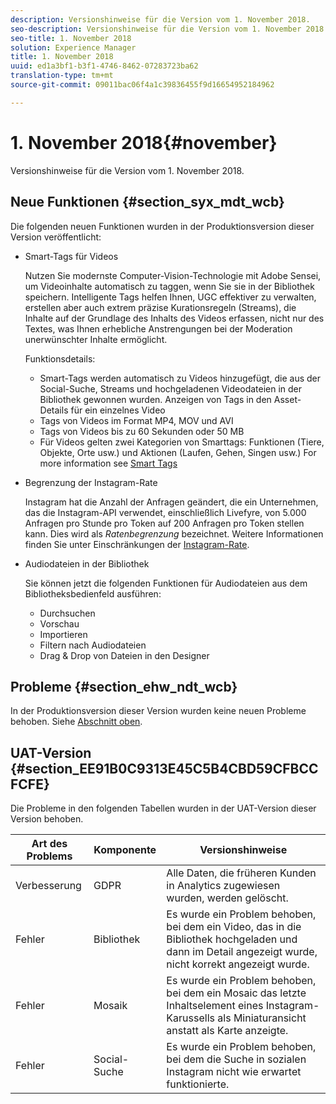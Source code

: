 ```yaml
---
description: Versionshinweise für die Version vom 1. November 2018.
seo-description: Versionshinweise für die Version vom 1. November 2018.
seo-title: 1. November 2018
solution: Experience Manager
title: 1. November 2018
uuid: ed1a3bf1-b3f1-4746-8462-07283723ba62
translation-type: tm+mt
source-git-commit: 09011bac06f4a1c39836455f9d16654952184962

---
```



# 1. November 2018{#november}

Versionshinweise für die Version vom 1. November 2018.

## Neue Funktionen {#section_syx_mdt_wcb}

Die folgenden neuen Funktionen wurden in der Produktionsversion dieser Version veröffentlicht:

* Smart-Tags für Videos

   Nutzen Sie modernste Computer-Vision-Technologie mit Adobe Sensei, um Videoinhalte automatisch zu taggen, wenn Sie sie in der Bibliothek speichern. Intelligente Tags helfen Ihnen, UGC effektiver zu verwalten, erstellen aber auch extrem präzise Kurationsregeln (Streams), die Inhalte auf der Grundlage des Inhalts des Videos erfassen, nicht nur des Textes, was Ihnen erhebliche Anstrengungen bei der Moderation unerwünschter Inhalte ermöglicht.

   Funktionsdetails:

   * Smart-Tags werden automatisch zu Videos hinzugefügt, die aus der Social-Suche, Streams und hochgeladenen Videodateien in der Bibliothek gewonnen wurden. Anzeigen von Tags in den Asset-Details für ein einzelnes Video
   * Tags von Videos im Format MP4, MOV und AVI
   * Tags von Videos bis zu 60 Sekunden oder 50 MB
   * Für Videos gelten zwei Kategorien von Smarttags: Funktionen (Tiere, Objekte, Orte usw.) und Aktionen (Laufen, Gehen, Singen usw.)
   For more information see [Smart Tags](/help/using/c-features-livefyre/c-smart-tags/c-smart-tags.md#c_smart_tags)

* Begrenzung der Instagram-Rate

   Instagram hat die Anzahl der Anfragen geändert, die ein Unternehmen, das die Instagram-API verwendet, einschließlich Livefyre, von 5.000 Anfragen pro Stunde pro Token auf 200 Anfragen pro Token stellen kann. Dies wird als *Ratenbegrenzung* bezeichnet. Weitere Informationen finden Sie unter Einschränkungen der [Instagram-Rate](/help/using/c-streams/c-instagram-rate-limiting.md).

* Audiodateien in der Bibliothek

   Sie können jetzt die folgenden Funktionen für Audiodateien aus dem Bibliotheksbedienfeld ausführen:

   * Durchsuchen
   * Vorschau
   * Importieren
   * Filtern nach Audiodateien
   * Drag &amp; Drop von Dateien in den Designer

## Probleme {#section_ehw_ndt_wcb}

In der Produktionsversion dieser Version wurden keine neuen Probleme behoben. Siehe [Abschnitt oben](#c_rn/section_syx_mdt_wcb).

## UAT-Version {#section_EE91B0C9313E45C5B4CBD59CFBCCFCFE}

Die Probleme in den folgenden Tabellen wurden in der UAT-Version dieser Version behoben.

| **Art des Problems** | **Komponente** | **Versionshinweise** |
|---|---|---|
| Verbesserung | GDPR | Alle Daten, die früheren Kunden in Analytics zugewiesen wurden, werden gelöscht. |
| Fehler | Bibliothek | Es wurde ein Problem behoben, bei dem ein Video, das in die Bibliothek hochgeladen und dann im Detail angezeigt wurde, nicht korrekt angezeigt wurde. |
| Fehler | Mosaik | Es wurde ein Problem behoben, bei dem ein Mosaic das letzte Inhaltselement eines Instagram-Karussells als Miniaturansicht anstatt als Karte anzeigte. |
| Fehler | Social-Suche | Es wurde ein Problem behoben, bei dem die Suche in sozialen Instagram nicht wie erwartet funktionierte. |


